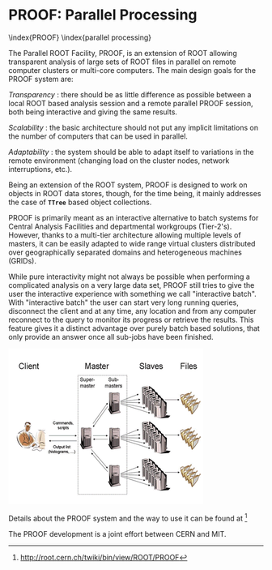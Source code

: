 # PROOF: Parallel Processing
\index{PROOF}
\index{parallel processing}

The Parallel ROOT Facility, PROOF, is an extension of ROOT allowing
transparent analysis of large sets of ROOT files in parallel on remote
computer clusters or multi-core computers. The main design goals for the
PROOF system are:

*Transparency* : there should be as little difference as possible
between a local ROOT based analysis session and a remote parallel PROOF
session, both being interactive and giving the same results.

*Scalability* : the basic architecture should not put any implicit
limitations on the number of computers that can be used in parallel.

*Adaptability* : the system should be able to adapt itself to variations
in the remote environment (changing load on the cluster nodes, network
interruptions, etc.).

Being an extension of the ROOT system, PROOF is designed to work on
objects in ROOT data stores, though, for the time being, it mainly
addresses the case of **`TTree`** based object collections.

PROOF is primarily meant as an interactive alternative to batch systems
for Central Analysis Facilities and departmental workgroups (Tier-2's).
However, thanks to a multi-tier architecture allowing multiple levels of
masters, it can be easily adapted to wide range virtual clusters
distributed over geographically separated domains and heterogeneous
machines (GRIDs).

While pure interactivity might not always be possible when performing a
complicated analysis on a very large data set, PROOF still tries to give
the user the interactive experience with something we call "interactive
batch". With "interactive batch" the user can start very long running
queries, disconnect the client and at any time, any location and from
any computer reconnect to the query to monitor its progress or retrieve
the results. This feature gives it a distinct advantage over purely
batch based solutions, that only provide an answer once all sub-jobs
have been finished.

![The Multi-tier structure of a PROOF cluster](pictures/03000200.png)

Details about the PROOF system and the way to use it can be found at
<PROOFWiki> [^1]

The PROOF development is a joint effort between CERN and MIT.

[^1]: http://root.cern.ch/twiki/bin/view/ROOT/PROOF
